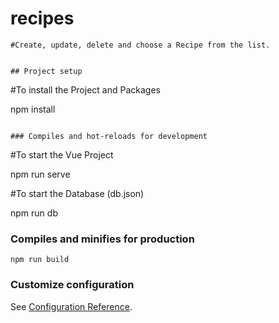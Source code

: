 # recipes
```
#Create, update, delete and choose a Recipe from the list.


## Project setup
```
#To install the Project and Packages

npm install
```

### Compiles and hot-reloads for development
```
#To start the Vue Project

npm run serve

#To start the Database (db.json)

npm run db

### Compiles and minifies for production
```
npm run build
```

### Customize configuration
See [Configuration Reference](https://cli.vuejs.org/config/).
